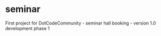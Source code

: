 # seminar
First project for DotCodeCommunity - seminar hall booking - version 1.0 development phase 1
